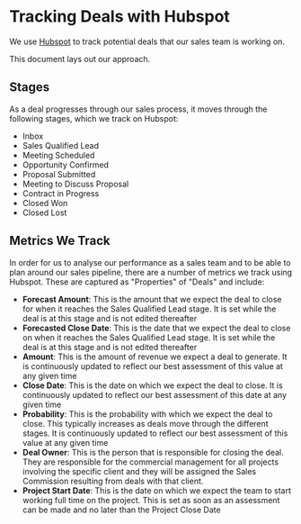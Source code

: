 # Tracking Deals with Hubspot

We use [Hubspot](https://app.hubspot.com) to track potential deals that our
sales team is working on.

This document lays out our approach.

## Stages

As a deal progresses through our sales process, it moves through the following
stages, which we track on Hubspot:

* Inbox
* Sales Qualified Lead
* Meeting Scheduled
* Opportunity Confirmed
* Proposal Submitted
* Meeting to Discuss Proposal
* Contract in Progress
* Closed Won
* Closed Lost

## Metrics We Track

In order for us to analyse our performance as a sales team and to be able to
plan around our sales pipeline, there are a number of metrics we track using
Hubspot. These are captured as "Properties" of "Deals" and include:

* **Forecast Amount**: This is the amount that we expect the deal to close for
  when it reaches the Sales Qualified Lead stage. It is set while the deal is at
this stage and is not edited thereafter
* **Forecasted Close Date**: This is the date that we expect the deal to close
  on when it reaches the Sales Qualified Lead stage. It is set while the deal is
at this stage and is not edited thereafter
* **Amount**: This is the amount of revenue we expect a deal to generate. It is
  continuously updated to reflect our best assessment of this value at any given
time
* **Close Date**: This is the date on which we expect the deal to close. It is
  continuously updated to reflect our best assessment of this date at any given
time
* **Probability**: This is the probability with which we expect the deal to
  close. This typically increases as deals move through the different stages. It
is continuously updated to reflect our best assessment of this value at any
given time
* **Deal Owner**: This is the person that is responsible for closing the deal.
  They are responsible for the commercial management for all projects involving
the specific client and they will be assigned the Sales Commission resulting
from deals with that client.
* **Project Start Date**: This is the date on which we expect the team to start
  working full time on the project. This is set as soon as an assessment can be
made and no later than the Project Close Date
